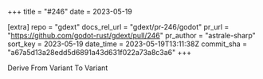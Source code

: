 +++
title = "#246"
date = 2023-05-19

[extra]
repo = "gdext"
docs_rel_url = "gdext/pr-246/godot"
pr_url = "https://github.com/godot-rust/gdext/pull/246"
pr_author = "astrale-sharp"
sort_key = 2023-05-19
date_time = 2023-05-19T13:11:38Z
commit_sha = "a67a5d13a28edd5d6891a43d631f022a73a8c3a6"
+++

Derive From Variant To Variant
